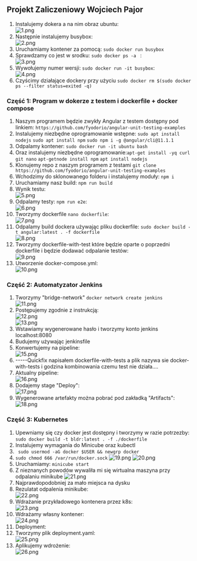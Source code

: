 ## Projekt Zaliczeniowy Wojciech Pajor

1. Instalujemy dokera a na nim obraz ubuntu: \
![1.png](https://github.com/InzynieriaOprogramowaniaAGH/MDO2022/blob/WP286214/ProjektZaliczeniowy/1.png)
2. Następnie instalujemy busybox:\
![2.png](https://github.com/InzynieriaOprogramowaniaAGH/MDO2022/blob/WP286214/ProjektZaliczeniowy/2.png)
3. Uruchamiamy kontener za pomocą: ``` sudo docker run busybox ```
4. Sprawdzamy co jest w srodku: ```sudo docker ps -a ``` :\
![3.png](https://github.com/InzynieriaOprogramowaniaAGH/MDO2022/blob/WP286214/ProjektZaliczeniowy/3.png)
5. Wywołujemy numer wersji: ``` sudo docker run -it busybox ```:\
![4.png](https://github.com/InzynieriaOprogramowaniaAGH/MDO2022/blob/WP286214/ProjektZaliczeniowy/4.png)
6. Czyścimy działające dockery przy użyciu ``` sudo docker rm $(sudo docker ps --filter status=exited -q) ```

### Część 1: Program w dokerze z testem i dockerfile + docker compose
1. Naszym programem będzie zwykły Angular z testem dostępny pod linkiem: ``` https://github.com/fyodorio/angular-unit-testing-examples ```
2. Instalujemy niezbędne oprogramowanie wstępne: ```sudo apt install nodejs``` ```sudo apt install npm``` ```sudo npm i -g @angular/cli@11.1.1```
3. Odpalamy kontener: ```sudo docker run -it ubuntu bash```
4. Oraz instalujemy niezbędne oprogramowanie:```apt-get install -yq curl git nano``` ```apt-getnode install npm``` ```apt install nodejs```
5. Klonujemy repo z naszym programem z testami ```git clone https://github.com/fyodorio/angular-unit-testing-examples```
6. Wchodzimy do sklonowanego folderu i instalujemy moduły: ```npm i```
7. Uruchamiamy nasz build: ```npm run build```
8. Wynik testu: \
![5.png](https://github.com/InzynieriaOprogramowaniaAGH/MDO2022/blob/WP286214/ProjektZaliczeniowy/5.png)
9. Odpalamy testy: ```npm run e2e```:\
![6.png](https://github.com/InzynieriaOprogramowaniaAGH/MDO2022/blob/WP286214/ProjektZaliczeniowy/6.png)
10. Tworzymy dockerfile ```nano dockerfile```: \
![7.png](https://github.com/InzynieriaOprogramowaniaAGH/MDO2022/blob/WP286214/ProjektZaliczeniowy/7.png)
11. Odpalamy build dockera używając pliku dockerfile: ```sudo docker build -t angular:latest . -f dockerfile``` \
![8.png](https://github.com/InzynieriaOprogramowaniaAGH/MDO2022/blob/WP286214/ProjektZaliczeniowy/8.png)
12. Tworzymy dockerfile-with-test które będzie oparte o poprzedni dockerfile i będzie dodawać odpalanie testów: \
![9.png](https://github.com/InzynieriaOprogramowaniaAGH/MDO2022/blob/WP286214/ProjektZaliczeniowy/9.png)
13. Utworzenie docker-compose.yml: \
![10.png](https://github.com/InzynieriaOprogramowaniaAGH/MDO2022/blob/WP286214/ProjektZaliczeniowy/10.png)


### Część 2: Automatyzator Jenkins
1. Tworzymy "bridge-network" ```docker network create jenkins```\
![11.png](https://github.com/InzynieriaOprogramowaniaAGH/MDO2022/blob/WP286214/ProjektZaliczeniowy/11.png)
2. Postępujemy zgodnie z instrukcją:\
![12.png](https://github.com/InzynieriaOprogramowaniaAGH/MDO2022/blob/WP286214/ProjektZaliczeniowy/12.png)\
![13.png](https://github.com/InzynieriaOprogramowaniaAGH/MDO2022/blob/WP286214/ProjektZaliczeniowy/13.png)
3. Wstawiamy wygenerowane hasło i tworzymy konto jenkins localhost:8080
4. Budujemy używając jenkinsfile
5. Konwertujemy na pipeline:\
![15.png](https://github.com/InzynieriaOprogramowaniaAGH/MDO2022/blob/WP286214/ProjektZaliczeniowy/15.png)
6. -----Quickfix napisałem dockerfile-with-tests a plik nazywa sie docker-with-tests i godzina kombinowania czemu test nie działa....
7. Aktualny pipeline:\
![16.png](https://github.com/InzynieriaOprogramowaniaAGH/MDO2022/blob/WP286214/ProjektZaliczeniowy/16.png)
8. Dodajemy stage "Deploy":\
![17.png](https://github.com/InzynieriaOprogramowaniaAGH/MDO2022/blob/WP286214/ProjektZaliczeniowy/17.png)
9. Wygenerowane artefakty można pobrać pod zakładką "Artifacts":\
![18.png](https://github.com/InzynieriaOprogramowaniaAGH/MDO2022/blob/WP286214/ProjektZaliczeniowy/18.png)

### Część 3: Kubernetes
1. Upewniamy się czy docker jest dostępny i tworzymy w razie potrzezby: ```sudo docker build -t bldr:latest . -f ./dockerfile```
2. Instalujemy wymagania do Minicube oraz kubectl
3. ``` sudo usermod -aG docker $USER && newgrp docker```
4. ```sudo chmod 666 /var/run/docker.sock```
![19.png](https://github.com/InzynieriaOprogramowaniaAGH/MDO2022/blob/WP286214/ProjektZaliczeniowy/19.png)
![20.png](https://github.com/InzynieriaOprogramowaniaAGH/MDO2022/blob/WP286214/ProjektZaliczeniowy/20.png)
5. Uruchamiamy: ```minicube start```
6. Z nieznanych powodów wywaliła mi się wirtualna maszyna przy odpalaniu minikube
![21.png](https://github.com/InzynieriaOprogramowaniaAGH/MDO2022/blob/WP286214/ProjektZaliczeniowy/21.png)
7. Najprawdopodobniej za mało miejsca na dysku
8. Rezulatat odpalenia minikube:\
![22.png](https://github.com/InzynieriaOprogramowaniaAGH/MDO2022/blob/WP286214/ProjektZaliczeniowy/22.png)
9. Wdrażanie przykładowego kontenera przez k8s:\
![23.png](https://github.com/InzynieriaOprogramowaniaAGH/MDO2022/blob/WP286214/ProjektZaliczeniowy/23.png)
10. Wdrażamy własny kontener:\
![24.png](https://github.com/InzynieriaOprogramowaniaAGH/MDO2022/blob/WP286214/ProjektZaliczeniowy/24.png)
11. Deployment:
12. Tworzymy plik deployment.yaml:\
![25.png](https://github.com/InzynieriaOprogramowaniaAGH/MDO2022/blob/WP286214/ProjektZaliczeniowy/25.png)
13. Aplikujemy wdrożenie:\
![26.png](https://github.com/InzynieriaOprogramowaniaAGH/MDO2022/blob/WP286214/ProjektZaliczeniowy/26.png)





   
